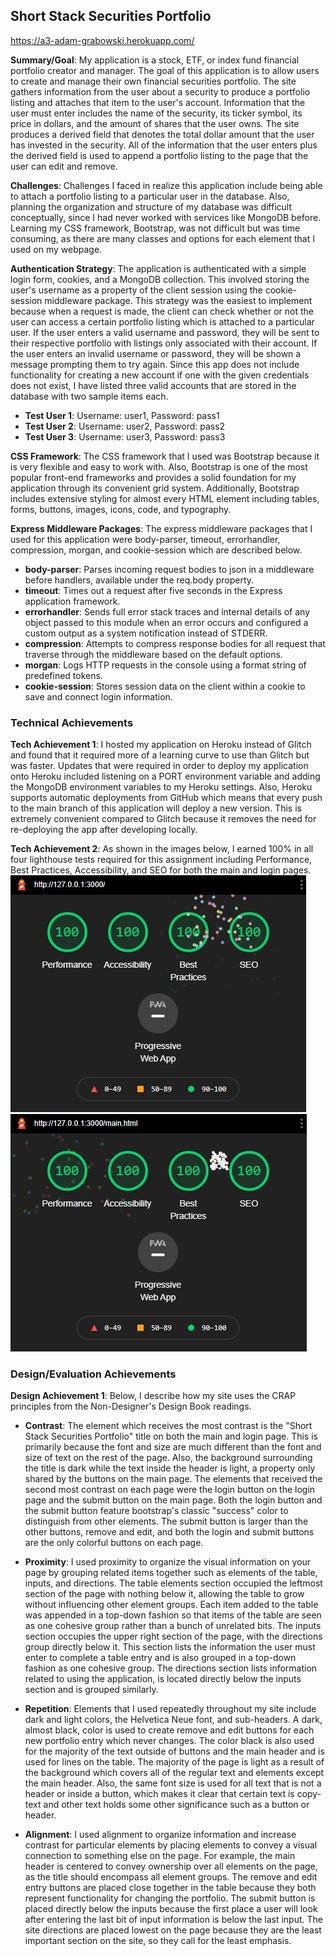 ## Short Stack Securities Portfolio

https://a3-adam-grabowski.herokuapp.com/

**Summary/Goal**: My application is a stock, ETF, or index fund financial portfolio creator and manager. The goal of this application is to allow users to create and
manage their own financial securities portfolio. The site gathers information from the user about a security to produce a portfolio listing and attaches that item to
the user's account. Information that the user must enter includes the name of the security, its ticker symbol, its price in dollars, and the amount of shares that the
user owns. The site produces a derived field that denotes the total dollar amount that the user has invested in the security. All of the information that the user enters
plus the derived field is used to append a portfolio listing to the page that the user can edit and remove.

**Challenges**: Challenges I faced in realize this application include being able to attach a portfolio listing to a particular user in the database. Also, planning the
organization and structure of my database was difficult conceptually, since I had never worked with services like MongoDB before. Learning my CSS framework, Bootstrap,
was not difficult but was time consuming, as there are many classes and options for each element that I used on my webpage.

**Authentication Strategy**: The application is authenticated with a simple login form, cookies, and a MongoDB collection. This involved storing the user's username as a
property of the client session using the cookie-session middleware package. This strategy was the easiest to implement because when a request is made, the client can check
whether or not the user can access a certain portfolio listing which is attached to a particular user. If the user enters a valid username and password, they will be sent
to their respective portfolio with listings only associated with their account. If the user enters an invalid username or password, they will be shown a message prompting
them to try again. Since this app does not include functionality for creating a new account if one with the given credentials does not exist, I have listed three valid
accounts that are stored in the database with two sample items each.

- **Test User 1**: Username: user1, Password: pass1
- **Test User 2**: Username: user2, Password: pass2
- **Test User 3**: Username: user3, Password: pass3

**CSS Framework**: The CSS framework that I used was Bootstrap because it is very flexible and easy to work with. Also, Bootstrap is one of the most popular front-end
frameworks and provides a solid foundation for my application through its convenient grid system. Additionally, Bootstrap includes extensive styling for almost every
HTML element including tables, forms, buttons, images, icons, code, and typography.

**Express Middleware Packages**: The express middleware packages that I used for this application were body-parser, timeout, errorhandler, compression, morgan, and
cookie-session which are described below.

- **body-parser**: Parses incoming request bodies to json in a middleware before handlers, available under the req.body property.
- **timeout**: Times out a request after five seconds in the Express application framework.
- **errorhandler**: Sends full error stack traces and internal details of any object passed to this module when an error occurs and configured a custom output as a system
  notification instead of STDERR.
- **compression**: Attempts to compress response bodies for all request that traverse through the middleware based on the default options.
- **morgan**: Logs HTTP requests in the console using a format string of predefined tokens.
- **cookie-session**: Stores session data on the client within a cookie to save and connect login information.

### Technical Achievements

**Tech Achievement 1**: I hosted my application on Heroku instead of Glitch and found that it required more of a learning curve to use than Glitch but was faster. Updates
that were required in order to deploy my application onto Heroku included listening on a PORT environment variable and adding the MongoDB environment variables to my Heroku
settings. Also, Heroku supports automatic deployments from GitHub which means that every push to the main branch of this application will deploy a new version. This is extremely
convenient compared to Glitch because it removes the need for re-deploying the app after developing locally.

**Tech Achievement 2**: As shown in the images below, I earned 100% in all four lighthouse tests required for this assignment including Performance, Best Practices, Accessibility,
and SEO for both the main and login pages.
![](images/lighthouselogin.JPG)
![](images/lighthousemain.JPG)

### Design/Evaluation Achievements

**Design Achievement 1**: Below, I describe how my site uses the CRAP principles from the Non-Designer's Design Book readings.

- **Contrast**: The element which receives the most contrast is the "Short Stack Securities Portfolio" title on both the main and login page. This is primarily because
  the font and size are much different than the font and size of text on the rest of the page. Also, the background surrounding the title is dark while the text inside
  the header is light, a property only shared by the buttons on the main page. The elements that received the second most contrast on each page were the login button on
  the login page and the submit button on the main page. Both the login button and the submit button feature bootstrap's classic "success" color to distinguish from other
  elements. The submit button is larger than the other buttons, remove and edit, and both the login and submit buttons are the only colorful buttons on each page.

- **Proximity**: I used proximity to organize the visual information on your page by grouping related items together such as elements of the table, inputs, and directions.
  The table elements section occupied the leftmost section of the page with nothing below it, allowing the table to grow without influencing other element groups. Each item
  added to the table was appended in a top-down fashion so that items of the table are seen as one cohesive group rather than a bunch of unrelated bits. The inputs section
  occupies the upper right section of the page, with the directions group directly below it. This section lists the information the user must enter to complete a table entry
  and is also grouped in a top-down fashion as one cohesive group. The directions section lists information related to using the application, is located directly below the
  inputs section and is grouped similarly.

- **Repetition**: Elements that I used repeatedly throughout my site include dark and light colors, the Helvetica Neue font, and sub-headers. A dark, almost black, color is
  used to create remove and edit buttons for each new portfolio entry which never changes. The color black is also used for the majority of the text outside of buttons and the
  main header and is used for lines on the table. The majority of the page is light as a result of the background which covers all of the regular text and elements except the
  main header. Also, the same font size is used for all text that is not a header or inside a button, which makes it clear that certain text is copy-text and other text holds
  some other significance such as a button or header.

- **Alignment**: I used alignment to organize information and increase contrast for particular elements by placing elements to convey a visual connection to something else on
  the page. For example, the main header is centered to convey ownership over all elements on the page, as the title should encompass all element groups. The remove and edit
  entry buttons are placed close together in the table because they both represent functionality for changing the portfolio. The submit button is placed directly below the
  inputs because the first place a user will look after entering the last bit of input information is below the last input. The site directions are placed lowest on the page
  because they are the least important section on the site, so they call for the least emphasis.
